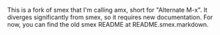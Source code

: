 This is a fork of smex that I'm calling amx, short for "Alternate
M-x". It diverges significantly from smex, so it requires new
documentation. For now, you can find the old smex README at
README.smex.markdown.
